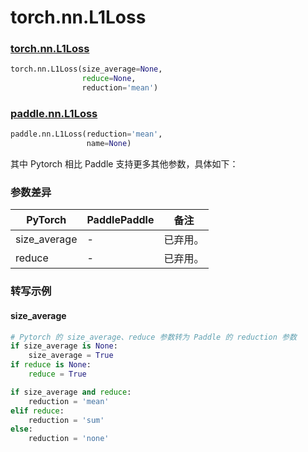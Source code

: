 # torch.nn.L1Loss
### [torch.nn.L1Loss](https://pytorch.org/docs/1.13/generated/torch.nn.L1Loss.html?highlight=l1loss#torch.nn.L1Loss)

```python
torch.nn.L1Loss(size_average=None,
                reduce=None,
                reduction='mean')
```

### [paddle.nn.L1Loss](https://www.paddlepaddle.org.cn/documentation/docs/zh/api/paddle/nn/L1Loss_cn.html#l1loss)

```python
paddle.nn.L1Loss(reduction='mean',
                 name=None)
```

其中 Pytorch 相比 Paddle 支持更多其他参数，具体如下：
### 参数差异
| PyTorch       | PaddlePaddle | 备注                                                   |
| ------------- | ------------ | ------------------------------------------------------ |
| size_average  | -            | 已弃用。  |
| reduce        | -            | 已弃用。  |

### 转写示例
#### size_average
```python
# Pytorch 的 size_average、reduce 参数转为 Paddle 的 reduction 参数
if size_average is None:
    size_average = True
if reduce is None:
    reduce = True

if size_average and reduce:
    reduction = 'mean'
elif reduce:
    reduction = 'sum'
else:
    reduction = 'none'
```
